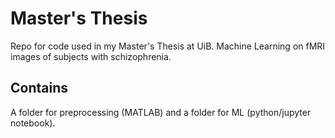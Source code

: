 # Master's Thesis
Repo for code used in my Master's Thesis at UiB.
Machine Learning on fMRI images of subjects with schizophrenia.

## Contains
A folder for preprocessing (MATLAB) and a folder for ML (python/jupyter notebook).
